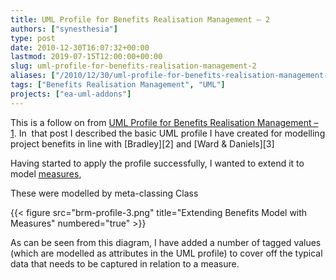 ```yaml
---
title: UML Profile for Benefits Realisation Management – 2
authors: ["synesthesia"]
type: post
date: 2010-12-30T16:07:32+00:00
lastmod: 2019-07-15T12:00:00+00:00
slug: uml-profile-for-benefits-realisation-management-2 
aliases: ["/2010/12/30/uml-profile-for-benefits-realisation-management-2"]
tags: ["Benefits Realisation Management", "UML"]
projects: ["ea-uml-addons"]
---
```

This is a follow on from [UML Profile for Benefits Realisation Management &#8211; 1](/2010/12/21/uml-profile-for-benefits-realisation-management-1). In  that post I described the basic UML profile I have created for modelling project benefits in line with [Bradley][2] and [Ward & Daniels][3]

Having started to apply the profile successfully, I wanted to extend it to model [measures](https://books.google.co.uk/books?id=2IfFQY_XrfAC&lpg=PA113&ots=r5fdUWFy3k&pg=PA133&redir_esc=y#v=onepage&q=measure&f=false),

These were modelled by meta-classing Class

{{< figure src="brm-profile-3.png" title="Extending Benefits Model with Measures" numbered="true" >}}

As can be seen from this diagram, I have added a number of tagged values (which are modelled as attributes in the UML profile) to cover off the typical data that needs to be captured in relation to a measure.


